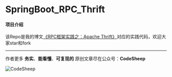 # SpringBoot_RPC_Thrift

#### 项目介绍
该Repo是我的博文[《RPC框架实践之：Apache Thrift》]()对应的实践代码，欢迎大家star和fork

---

作者更多 **务实**、**能看懂**、**可复现的** 原创文章尽在公众号：**CodeSheep**

![CodeSheep](https://upload-images.jianshu.io/upload_images/9824247-21478b8324889b8a.png?imageMogr2/auto-orient/strip%7CimageView2/2/w/1240)